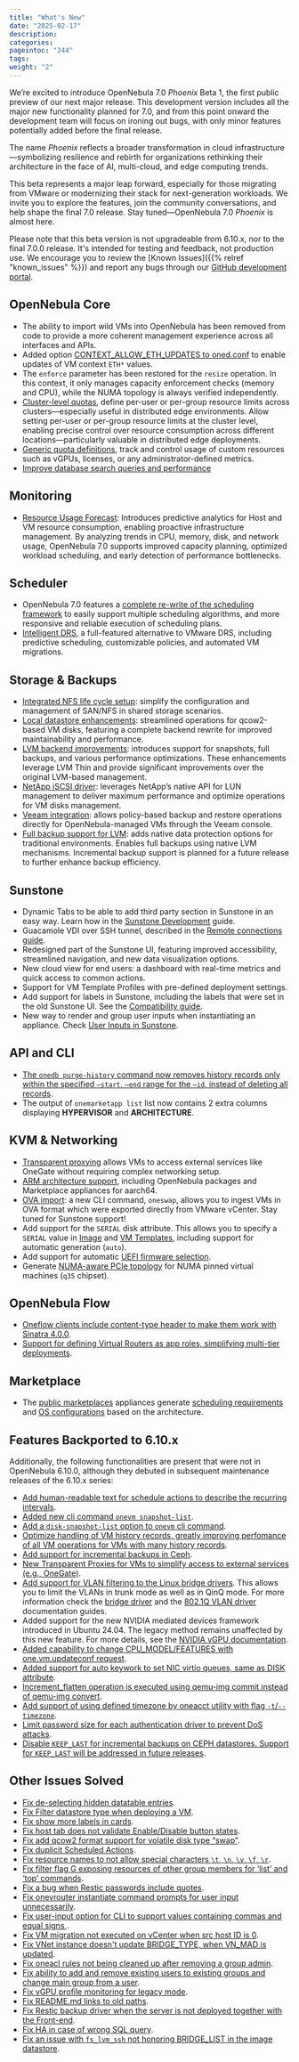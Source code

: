 ```yaml
---
title: "What's New"
date: "2025-02-17"
description:
categories:
pageintoc: "244"
tags:
weight: "2"
---
```


<a id="whats-new"></a>

<!--# What’s New in 7.0 -->

We’re excited to introduce OpenNebula 7.0 *Phoenix* Beta 1, the first public preview of our next major release. This development version includes all the major new functionality planned for 7.0, and from this point onward the development team will focus on ironing out bugs, with only minor features potentially added before the final release.

The name *Phoenix* reflects a broader transformation in cloud infrastructure—symbolizing resilience and rebirth for organizations rethinking their architecture in the face of AI, multi-cloud, and edge computing trends.

This beta represents a major leap forward, especially for those migrating from VMware or modernizing their stack for next-generation workloads. We invite you to explore the features, join the community conversations, and help shape the final 7.0 release.
Stay tuned—OpenNebula 7.0 *Phoenix* is almost here.

Please note that this beta version is not upgradeable from 6.10.x, nor to the final 7.0.0 release. It's intended for testing and feedback, not production use. We encourage you to review the [Known Issues]({{% relref "known_issues" %}}) and report any bugs through our [GitHub development portal](https://github.com/OpenNebula/).

## OpenNebula Core

- The ability to import wild VMs into OpenNebula has been removed from code to provide a more coherent management experience across all interfaces and APIs.
- Added option [CONTEXT_ALLOW_ETH_UPDATES to oned.conf](../../../product/operation_references/opennebula_services_configuration/oned) to enable updates of VM context `ETH*` values.
- The `enforce` parameter has been restored for the `resize` operation. In this context, it only manages capacity enforcement checks (memory and CPU), while the NUMA topology is always verified independently.
- [Cluster-level quotas](../../../product/cloud_system_administration/capacity_planning/quotas/#compute-quotas), define per-user or per-group resource limits across clusters—especially useful in distributed edge environments. Allow setting per-user or per-group resource limits at the cluster level, enabling precise control over resource consumption across different locations—particularly valuable in distributed edge deployments.
- [Generic quota definitions](../../../product/cloud_system_administration/capacity_planning/quotas/#compute-quotas), track and control usage of custom resources such as vGPUs, licenses, or any administrator-defined metrics.
- [Improve database search queries and performance](https://github.com/OpenNebula/one/issues/5861)


## Monitoring

- [Resource Usage Forecast](../../../product/cloud_system_administration/resource_monitoring/forecast/): Introduces predictive analytics for Host and VM resource consumption, enabling proactive infrastructure management. By analyzing trends in CPU, memory, disk, and network usage, OpenNebula 7.0 supports improved capacity planning, optimized workload scheduling, and early detection of performance bottlenecks.

## Scheduler

- OpenNebula 7.0 features a [complete re-write of the scheduling framework](../../../product/cloud_system_administration/scheduler/overview/#opennebula-scheduler-framework-architecture) to easily support multiple scheduling algorithms, and more responsive and reliable execution of scheduling plans.
- [Intelligent DRS](../../../product/cloud_system_administration/scheduler/drs), a full-featured alternative to VMware DRS, including predictive scheduling, customizable policies, and automated VM migrations.

## Storage & Backups

- [Integrated NFS life cycle setup](../../../product/cluster_configuration/storage_system/nas_ds.md#automatic-nfs-setup): simplify the configuration and management of SAN/NFS in shared storage scenarios.
- [Local datastore enhancements](../../../product/cluster_configuration/storage_system/local_ds): streamlined operations for qcow2-based VM disks, featuring a complete backend rewrite for improved maintainability and performance.
- [LVM backend improvements](../../../product/cluster_configuration/storage_system/lvm_drivers/#lvm-thin): introduces support for snapshots, full backups, and various performance optimizations. These enhancements leverage LVM Thin and provide significant improvements over the original LVM-based management.
- [NetApp iSCSI driver](../../../integrations/storage_extensions/netapp): leverages NetApp’s native API for LUN management to deliver maximum performance and optimize operations for VM disks management.
- [Veeam integration](../../../integrations/backup_extensions/veeam/): allows policy-based backup and restore operations directly for OpenNebula-managed VMs through the Veeam console.
- [Full backup support for LVM](../../../product/cluster_configuration/backup_system/overview): adds native data protection options for traditional environments. Enables full backups using native LVM mechanisms. Incremental backup support is planned for a future release to further enhance backup efficiency.

## Sunstone

- Dynamic Tabs to be able to add third party section in Sunstone in an easy way. Learn how in the [Sunstone Development](../../../software/installation_process/build_from_source_code/sunstone_dev.md#sunstone-dev") guide.
- Guacamole VDI over SSH tunnel, described in the [Remote connections guide](../../../product/control_plane_configuration/graphical_user_interface/fireedge_sunstone.md#fireedge-remote-connections).
- Redesigned part of the Sunstone UI, featuring improved accessibility, streamlined navigation, and new data visualization options.
- New cloud view for end users: a dashboard with real-time metrics and quick access to common actions.
- Support for VM Template Profiles with pre-defined deployment settings.
- Add support for labels in Sunstone, including the labels that were set in the old Sunstone UI. See the [Compatibility guide](../compatibility#compatibility-guide-labels).
- New way to render and group user inputs when instantiating an appliance. Check [User Inputs in Sunstone](product/virtual_machines_operation/virtual_machine_definitions/vm_templates/#vm-guide-user-inputs-sunstone).

## API and CLI

- [The `onedb purge-history` command now removes history records only within the specified `–start`, `–end` range for the `–id`, instead of deleting all records](https://github.com/OpenNebula/one/issues/6699).
- The output of `onemarketapp list` list now contains 2 extra columns displaying **HYPERVISOR** and **ARCHITECTURE**.

## KVM & Networking

- [Transparent proxying](../../../product/virtual_machines_operation/virtual_machines_networking/tproxy) allows VMs to access external services like OneGate without requiring complex networking setup.
- [ARM architecture support](../../../product/operation_references/hypervisor_configuration/kvm_driver/#arm64-specifics), including OpenNebula packages and Marketplace appliances for aarch64.
- [OVA import](../../../software/migration_from_vmware/import_ova): a new CLI command, `oneswap`, allows you to ingest VMs in OVA format which were exported directly from VMware vCenter. Stay tuned for Sunstone support!
- Add support for the `SERIAL` disk attribute. This allows you to specify a `SERIAL` value in [Image](../../../product/operation_references/configuration_references/img_template.md) and [VM Templates](../../../product/operation_references/configuration_references/template.md), including support for automatic generation (`auto`).
- Add support for automatic [UEFI firmware selection](../../../product/operation_references/configuration_references/template.md).
- Generate [NUMA-aware PCIe topology](../../../product/cluster_configuration/hosts_and_clusters/numa.md#pci-passthrough) for NUMA pinned virtual machines (``q35`` chipset).


## OpenNebula Flow

- [Oneflow clients include content-type header to make them work with Sinatra 4.0.0](https://github.com/OpenNebula/one/issues/6508).
- [Support for defining Virtual Routers as app roles, simplifying multi-tier deployments](../../../product/virtual_machines_operation/multi-vm_workflows/appflow_use_cli/#defining-the-roles-of-a-service).

## Marketplace

- The [public marketplaces](../../../product/apps-marketplace/public_marketplaces/overview#-overview) appliances generate [scheduling requirements](../../../product/cloud_system_administration/scheduler/overview.md#host-requirements) and [OS configurations](../../../product/operation_references/hypervisor_configuration/kvm_driver#arm64specifics) based on the architecture.


## Features Backported to 6.10.x

Additionally, the following functionalities are present that were not in OpenNebula 6.10.0, although they debuted in subsequent maintenance releases of the 6.10.x series:

- [Add human-readable text for schedule actions to describe the recurring intervals](https://github.com/OpenNebula/one/issues/6410).
- [Added new cli command `onevm snapshot-list`](https://github.com/OpenNebula/one/issues/6623).
- [Add a `disk-snapshot-list` option to `onevm` cli command](../../../product/operation_references/configuration_references/cli.md).
- [Optimize handling of VM history records, greatly improving perfomance of all VM operations for VMs with many history records](https://github.com/OpenNebula/one/issues/2111).
- [Add support for incremental backups in Ceph](https://github.com/OpenNebula/one/issues/6411).
- [New Transparent Proxies for VMs to simplify access to external services (e.g., OneGate)](../../../product/virtual_machines_operation/virtual_machines_networking/tproxy).
- [Add support for VLAN filtering to the Linux bridge drivers](https://github.com/OpenNebula/one/issues/6669). This allows you to limit the VLANs in trunk mode as well as in QinQ mode. For more information check the [bridge driver](../../../product/cluster_configuration/networking_system/bridged) and the [802.1Q VLAN driver](../../../product/cluster_configuration/networking_system/vlan) documentation guides.
- Added support for the new NVIDIA mediated devices framework introduced in Ubuntu 24.04. The legacy method remains unaffected by this new feature. For more details, see the [NVIDIA vGPU documentation](../../../product/cluster_configuration/hosts_and_clusters/vgpu).
- [Added capability to change CPU_MODEL/FEATURES with one.vm.updateconf request](https://github.com/OpenNebula/one/issues/6636).
- [Added support for auto keywork to set NIC virtio queues, same as DISK attribute](https://github.com/OpenNebula/one/issues/6435).
- [Increment_flatten operation is executed using qemu-img commit instead of qemu-img convert](https://github.com/OpenNebula/one/issues/6547).
- [Add support of using defined timezone by oneacct utility with flag `-t`/`--timezone`](https://github.com/OpenNebula/one/issues/821).
- [Limit password size for each authentication driver to prevent DoS attacks](https://github.com/OpenNebula/one/issues/6892).
- [Disable `KEEP_LAST` for incremental backups on CEPH datastores. Support for `KEEP_LAST` will be addressed in future releases](https://github.com/OpenNebula/one/issues/6857).

## Other Issues Solved

- [Fix de-selecting hidden datatable entries](https://github.com/OpenNebula/one/issues/6781).
- [Fix Filter datastore type when deploying a VM](https://github.com/OpenNebula/one/issues/6927).
- [Fix show more labels in cards](https://github.com/OpenNebula/one/issues/6643).
- [Fix host tab does not validate Enable/Disable button states](https://github.com/OpenNebula/one/issues/6792).
- [Fix add qcow2 format support for volatile disk type “swap”](https://github.com/OpenNebula/one/issues/6622).
- [Fix duplicit Scheduled Actions](https://github.com/OpenNebula/one/issues/6996).
- [Fix resource names to not allow special characters `\t`, `\n`, `\v`, `\f`, `\r`](https://github.com/OpenNebula/one/issues/6950).
- [Fix filter flag G exposing resources of other group members for ‘list’ and ‘top’ commands](https://github.com/OpenNebula/one/issues/6952).
- [Fix a bug when Restic passwords include quotes](https://github.com/OpenNebula/one/issues/6666/).
- [Fix onevrouter instantiate command prompts for user input unnecessarily](https://github.com/OpenNebula/one/issues/6948/).
- [Fix user-input option for CLI to support values containing commas and equal signs ](https://github.com/OpenNebula/one/issues/6975/).
- [Fix VM migration not executed on vCenter when src host ID is 0](https://github.com/OpenNebula/one/issues/6997/).
- [Fix VNet instance doesn't update BRIDGE_TYPE, when VN_MAD is updated](https://github.com/OpenNebula/one/issues/6858/).
- [Fix oneacl rules not being cleaned up after removing a group admin](https://github.com/OpenNebula/one/issues/6993/).
- [Fix ability to add and remove existing users to existing groups and change main group from a user](https://github.com/OpenNebula/one/issues/6980/).
- [Fix vGPU profile monitoring for legacy mode](https://github.com/OpenNebula/one/issues/7012/).
- [Fix README.md links to old paths](https://github.com/OpenNebula/one/issues/7032).
- [Fix Restic backup driver when the server is not deployed together with the Front-end](https://github.com/OpenNebula/one/issues/7054).
- [Fix HA in case of wrong SQL query](https://github.com/OpenNebula/one/issues/7025).
- [Fix an issue with `fs_lvm_ssh` not honoring BRIDGE_LIST in the image datastore](https://github.com/OpenNebula/one/issues/7070).
